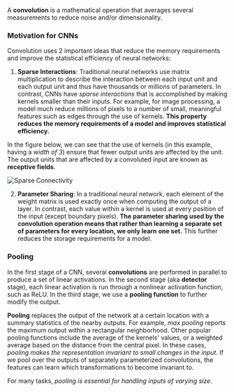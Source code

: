 A **convolution** is a mathematical operation that averages several measurements to reduce noise and/or dimensionality.

### Motivation for CNNs
Convolution uses 2 important ideas that reduce the memory requirements and improve the statistical efficiency of neural networks:

1. **Sparse Interactions**: Traditional neural networks use matrix multiplication to describe the interaction between each input unit and each output unit and thus have thousands or millions of parameters. In contrast, CNNs have _sparse interactions_ that is accomplished by making kernels smaller than their inputs. For example, for image processing, a model much reduce millions of pixels to a number of small, meaningful features such as edges through the use of kernels. __This property reduces the memory requirements of a model and improves statistical efficiency.__

In the figure below, we can see that the use of kernels (in this example, having a *width of 3*) ensure that fewer output units are affected by the unit. The output units that are affected by a convoluted input are known as **receptive fields**.

![Sparse Connectivity](https://slideplayer.com/slide/13751965/85/images/8/Sparse+connections+due+to+small+convolution+kernel.jpg)

2. **Parameter Sharing**: In a traditional neural network, each element of the weight matrix is used exactly once when computing the output of a layer. In contrast, each value within a kernel is used at every position of the input (except boundary pixels). __The parameter sharing used by the convolution operation means that rather than learning a separate set of parameters for every location, we only learn one set.__ This further reduces the storage requirements for a model.

### Pooling
In the first stage of a CNN, several **convolutions** are performed in parallel to produce a set of linear activations. In the second stage (aka **detector** stage), each linear activation is run through a nonlinear activation function, such as ReLU. In the third stage, we use a **pooling function** to further modify the output.

**Pooling** replaces the output of the network at a certain location with a summary statistics of the nearby outputs. For example, _max pooling_ reports the maximum output within a rectangular neighborhood. Other popular pooling functions include the average of the kernels' values, or a weighted average based on the distance from the central pixel. In these cases, _pooling makes the representation invariant to small changes in the input_. If we pool over the outputs of separately parameterized convolutions, the features can learn which transformations to become invariant to.

For many tasks, _pooling is essential for handling inputs of varying size_. 

